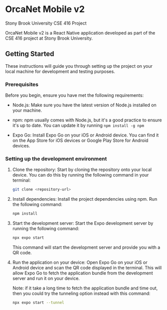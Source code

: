 # OrcaNet Mobile v2

Stony Brook University CSE 416 Project

OrcaNet Mobile v2 is a React Native application developed as part of the CSE 416 project at Stony Brook University.

## Getting Started

These instructions will guide you through setting up the project on your local machine for development and testing purposes.

### Prerequisites

Before you begin, ensure you have met the following requirements:

- Node.js: Make sure you have the latest version of Node.js installed on your machine.

- npm: npm usually comes with Node.js, but it's a good practice to ensure it's up to date. You can update it by running `npm install -g npm`

- Expo Go: Install Expo Go on your iOS or Android device. You can find it on the App Store for iOS devices or Google Play Store for Android devices.

### Setting up the development environment

1. Clone the repository: Start by cloning the repository onto your local device. You can do this by running the following command in your terminal:

    ```bash
    git clone <repository-url>
    ```

2. Install dependencies: Install the project dependencies using npm. Run the following command:

    ```bash
    npm install
    ```

3. Start the development server: Start the Expo development server by running the following command:

    ```bash
    npx expo start
    ```
    This command will start the development server and provide you with a QR code.


4. Run the application on your device: Open Expo Go on your iOS or Android device and scan the QR code displayed in the terminal. This will allow Expo Go to fetch the application bundle from the development server and run it on your device.

    Note: if it take a long time to fetch the application bundle and time out, then you could try the tunneling option instead with this command:

    ```bash
    npx expo start --tunnel
    ```